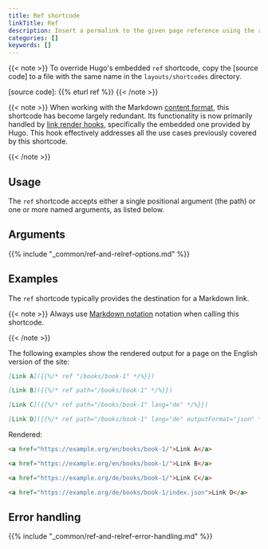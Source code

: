 ```yaml
---
title: Ref shortcode
linkTitle: Ref
description: Insert a permalink to the given page reference using the ref shortcode.
categories: []
keywords: []
---
```


{{< note >}}
To override Hugo's embedded `ref` shortcode, copy the [source code] to a file with the same name in the `layouts/shortcodes` directory.

[source code]: {{% eturl ref %}}
{{< /note >}}

{{< note >}}
When working with the Markdown [content format], this shortcode has become largely redundant. Its functionality is now primarily handled by [link render hooks], specifically the embedded one provided by Hugo. This hook effectively addresses all the use cases previously covered by this shortcode.

[content format]: /content-management/formats/
[link render hooks]: /render-hooks/images/#default
{{< /note >}}

## Usage

The `ref` shortcode accepts either a single positional argument (the path) or one or more named arguments, as listed below.

## Arguments

{{% include "_common/ref-and-relref-options.md" %}}

## Examples

The `ref` shortcode typically provides the destination for a Markdown link.

{{< note >}}
Always use [Markdown notation] notation when calling this shortcode.

[Markdown notation]: /content-management/shortcodes/#notation
{{< /note >}}

The following examples show the rendered output for a page on the English version of the site:

```md
[Link A]({{%/* ref "/books/book-1" */%}})

[Link B]({{%/* ref path="/books/book-1" */%}})

[Link C]({{%/* ref path="/books/book-1" lang="de" */%}})

[Link D]({{%/* ref path="/books/book-1" lang="de" outputFormat="json" */%}})
```

Rendered:

```html
<a href="https://example.org/en/books/book-1/">Link A</a>

<a href="https://example.org/en/books/book-1/">Link B</a>

<a href="https://example.org/de/books/book-1/">Link C</a>

<a href="https://example.org/de/books/book-1/index.json">Link D</a>
```

## Error handling

{{% include "_common/ref-and-relref-error-handling.md" %}}
